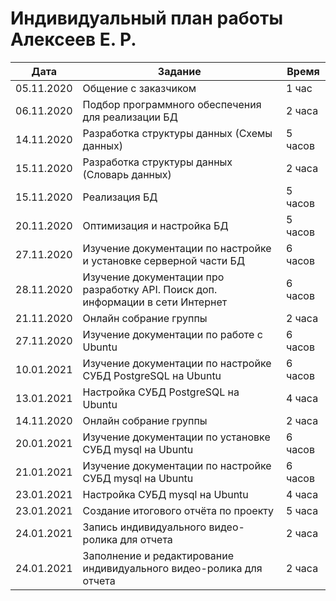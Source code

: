 # Индивидуальный план работы Алексеев Е. Р.

| Дата           | Задание                                              | Время     |
|----------------|------------------------------------------------------|-----------|
| 05.11.2020     | Общение с заказчиком                                 | 1 час     |
| 06.11.2020     | Подбор программного обеспечения для реализации БД    | 2 часа    |
| 14.11.2020     | Разработка структуры данных (Схемы данных)           | 5 часов   |
| 15.11.2020     | Разработка структуры данных (Словарь данных)         | 2 часа    |
| 15.11.2020     | Реализация БД                                        | 5 часов   |
| 20.11.2020     | Оптимизация и настройка БД                           | 5 часов   |
| 27.11.2020     | Изучение документации по настройке и установке серверной части БД | 6 часов   |
| 28.11.2020     | Изучение документации про разработку API. Поиск доп. информации в сети Интернет | 6 часов   |
| 21.11.2020     | Онлайн собрание группы | 2 часа    |
| 27.11.2020     | Изучение документации по работе с Ubuntu               | 6 часов   |
| 10.01.2021     | Изучение документации по настройке СУБД PostgreSQL на Ubuntu | 6 часов   |
| 13.01.2021     | Настройка СУБД PostgreSQL на Ubuntu | 4 часа   |
| 14.11.2020     | Онлайн собрание группы | 2 часа    |
| 20.01.2021     | Изучение документации по установке СУБД mysql на Ubuntu | 6 часов   |
| 21.01.2021     | Изучение документации по настройке СУБД mysql на Ubuntu | 6 часов   |
| 23.01.2021     | Настройка СУБД mysql на Ubuntu | 4 часа   |
| 23.01.2021     | Создание итогового отчёта по проекту | 5 часа   |
| 24.01.2021     | Запись индивидуального видео-ролика для отчета | 2 часа   |
| 24.01.2021     | Заполнение и редактирование индивидуального видео-ролика для отчета | 2 часа   |

